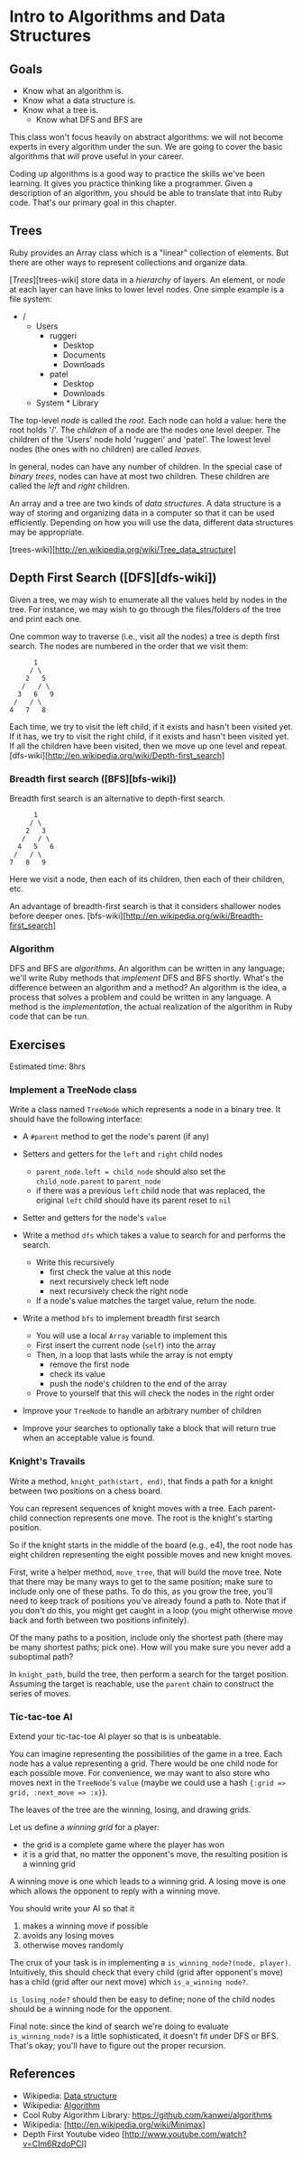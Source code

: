 # Intro to Algorithms and Data Structures

## Goals

* Know what an algorithm is.
* Know what a data structure is.
* Know what a tree is.
  * Know what DFS and BFS are

This class won't focus heavily on abstract algorithms: we will not
become experts in every algorithm under the sun. We are going to cover
the basic algorithms that *will* prove useful in your career.

Coding up algorithms is a good way to practice the skills we've been
learning. It gives you practice thinking like a programmer. Given a
description of an algorithm, you should be able to translate that into
Ruby code. That's our primary goal in this chapter.

## Trees

Ruby provides an Array class which is a "linear" collection of
elements. But there are other ways to represent collections and
organize data.

[*Trees*][trees-wiki] store data in a *hierarchy* of layers. An element, or *node*
at each layer can have links to lower level nodes. One simple example
is a file system:

* /
    * Users
        * ruggeri
            * Desktop
            * Documents
            * Downloads
        * patel
            * Desktop
            * Downloads
  * System
        * Library

The top-level *node* is called the *root*. Each node can hold a value:
here the root holds '/'. The *children* of a node are the nodes one
level deeper. The children of the 'Users' node hold 'ruggeri' and
'patel'. The lowest level nodes (the ones with no children) are called
*leaves*.

In general, nodes can have any number of children. In the special case
of *binary trees*, nodes can have at most two children. These children
are called the *left* and *right* children.

An array and a tree are two kinds of *data structures*. A data
structure is a way of storing and organizing data in a computer so
that it can be used efficiently. Depending on how you will use the
data, different data structures may be appropriate.

[trees-wiki][http://en.wikipedia.org/wiki/Tree_data_structure]

## Depth First Search ([DFS][dfs-wiki])

Given a tree, we may wish to enumerate all the values held by nodes in
the tree. For instance, we may wish to go through the files/folders of
the tree and print each one.

One common way to traverse (i.e., visit all the nodes) a tree is depth
first search. The nodes are numbered in the order that we visit them:

          1
         / \
        2   5
       /   / \
      3   6   9
     /   / \
    4   7   8

Each time, we try to visit the left child, if it exists and hasn't
been visited yet. If it has, we try to visit the right child, if it
exists and hasn't been visited yet. If all the children have been
visited, then we move up one level and repeat.
[dfs-wiki][http://en.wikipedia.org/wiki/Depth-first_search]

### Breadth first search ([BFS][bfs-wiki])

Breadth first search is an alternative to depth-first search.

          1
         / \
        2   3
       /   / \
      4   5   6
     /   / \
    7   8   9

Here we visit a node, then each of its children, then each of their
children, etc.

An advantage of breadth-first search is that it considers shallower
nodes before deeper ones.
[bfs-wiki][http://en.wikipedia.org/wiki/Breadth-first_search]

### Algorithm

DFS and BFS are *algorithms*. An algorithm can be written in any
language; we'll write Ruby methods that *implement* DFS and BFS
shortly. What's the difference between an algorithm and a method? An
algorithm is the idea, a process that solves a problem and could be
written in any language. A method is the *implementation*, the actual
realization of the algorithm in Ruby code that can be run.

## Exercises

Estimated time: 8hrs

### Implement a TreeNode class

Write a class named `TreeNode` which represents a node in a binary
tree. It should have the following interface:

* A `#parent` method to get the node's parent (if any)
* Setters and getters for the `left` and `right` child nodes
  * `parent_node.left = child_node` should also set the
    `child_node.parent` to `parent_node`
  * if there was a previous `left` child node that was replaced, the
    original `left` child should have its parent reset to `nil`
* Setter and getters for the node's `value`

* Write a method `dfs` which takes a value to search for and performs
  the search.
  * Write this recursively
    * first check the value at this node
    * next recursively check left node
    * next recursively check the right node
  * If a node's value matches the target value, return the node.

* Write a method `bfs` to implement breadth first search
  * You will use a local `Array` variable to implement this
  * First insert the current node (`self`) into the array
  * Then, in a loop that lasts while the array is not empty
    * remove the first node
    * check its value
    * push the node's children to the end of the array
  * Prove to yourself that this will check the nodes in the right
    order

* Improve your `TreeNode` to handle an arbitrary number of children
* Improve your searches to optionally take a block that will return
  true when an acceptable value is found.

### Knight's Travails

Write a method, `knight_path(start, end)`, that finds a path for a
knight between two positions on a chess board.

You can represent sequences of knight moves with a tree. Each
parent-child connection represents one move. The root is the knight's
starting position.

So if the knight starts in the middle of the board (e.g., e4), the
root node has eight children representing the eight possible moves and
new knight moves.

First, write a helper method, `move_tree`, that will build the move
tree. Note that there may be many ways to get to the same position;
make sure to include only one of these paths. To do this, as you grow
the tree, you'll need to keep track of positions you've already found
a path to. Note that if you don't do this, you might get caught in a
loop (you might otherwise move back and forth between two positions
infinitely).

Of the many paths to a position, include only the shortest path (there
may be many shortest paths; pick one). How will you make sure you
never add a suboptimal path?

In `knight_path`, build the tree, then perform a search for the target
position. Assuming the target is reachable, use the `parent` chain to
construct the series of moves.

### Tic-tac-toe AI

Extend your tic-tac-toe AI player so that is is unbeatable.

You can imagine representing the possibilities of the game in a
tree. Each node has a value representing a grid. There would be one
child node for each possible move. For convenience, we may want to
also store who moves next in the `TreeNode`'s `value` (maybe we could
use a hash `{:grid => grid, :next_move => :x}`).

The leaves of the tree are the winning, losing, and drawing grids.

Let us define a *winning grid* for a player:

* the grid is a complete game where the player has won
* it is a grid that, no matter the opponent's move, the resulting
  position is a winning grid

A winning move is one which leads to a winning grid. A losing move is
one which allows the opponent to reply with a winning move.

You should write your AI so that it

1. makes a winning move if possible
2. avoids any losing moves
3. otherwise moves randomly

The crux of your task is in implementing a `is_winning_node?(node,
player)`. Intuitively, this should check that every child (grid after
opponent's move) has a child (grid after our next move) which
`is_a_winning node?`.

`is_losing_node?` should then be easy to define; none of the child
nodes should be a winning node for the opponent.

Final note: since the kind of search we're doing to evaluate
`is_winning_node?` is a little sophisticated, it doesn't fit under DFS
or BFS. That's okay; you'll have to figure out the proper recursion.

## References

* Wikipedia: [Data structure](http://en.wikipedia.org/wiki/Data_structure)
* Wikipedia: [Algorithm](http://en.wikipedia.org/wiki/Algorithm)
* Cool Ruby Algorithm Library: https://github.com/kanwei/algorithms
* Wikipedia: [http://en.wikipedia.org/wiki/Minimax]
* Depth First Youtube video [http://www.youtube.com/watch?v=CIm6RzdoPCI]

